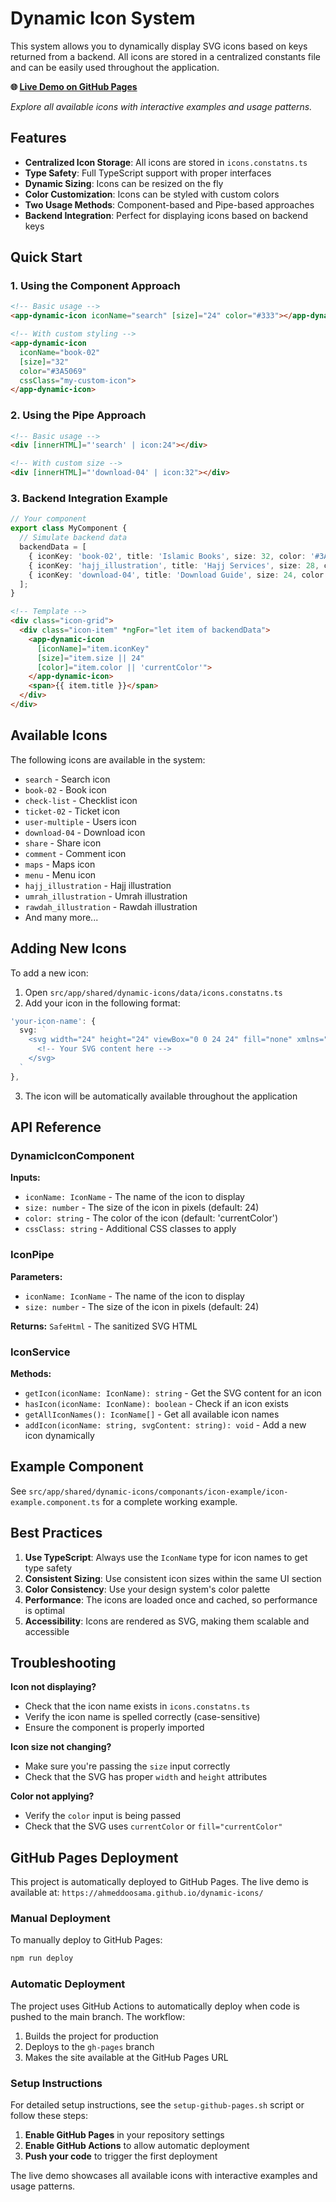 # Dynamic Icon System

This system allows you to dynamically display SVG icons based on keys returned from a backend. All icons are stored in a centralized constants file and can be easily used throughout the application.

**🌐 [Live Demo on GitHub Pages](https://ahmeddoosama.github.io/dynamic-icons/)**

*Explore all available icons with interactive examples and usage patterns.*

## Features

- **Centralized Icon Storage**: All icons are stored in `icons.constatns.ts`
- **Type Safety**: Full TypeScript support with proper interfaces
- **Dynamic Sizing**: Icons can be resized on the fly
- **Color Customization**: Icons can be styled with custom colors
- **Two Usage Methods**: Component-based and Pipe-based approaches
- **Backend Integration**: Perfect for displaying icons based on backend keys

## Quick Start

### 1. Using the Component Approach

```html
<!-- Basic usage -->
<app-dynamic-icon iconName="search" [size]="24" color="#333"></app-dynamic-icon>

<!-- With custom styling -->
<app-dynamic-icon 
  iconName="book-02" 
  [size]="32" 
  color="#3A5069"
  cssClass="my-custom-icon">
</app-dynamic-icon>
```

### 2. Using the Pipe Approach

```html
<!-- Basic usage -->
<div [innerHTML]="'search' | icon:24"></div>

<!-- With custom size -->
<div [innerHTML]="'download-04' | icon:32"></div>
```

### 3. Backend Integration Example

```typescript
// Your component
export class MyComponent {
  // Simulate backend data
  backendData = [
    { iconKey: 'book-02', title: 'Islamic Books', size: 32, color: '#3A5069' },
    { iconKey: 'hajj_illustration', title: 'Hajj Services', size: 28, color: '#846D4A' },
    { iconKey: 'download-04', title: 'Download Guide', size: 24, color: '#3E5646' }
  ];
}
```

```html
<!-- Template -->
<div class="icon-grid">
  <div class="icon-item" *ngFor="let item of backendData">
    <app-dynamic-icon
      [iconName]="item.iconKey"
      [size]="item.size || 24"
      [color]="item.color || 'currentColor'">
    </app-dynamic-icon>
    <span>{{ item.title }}</span>
  </div>
</div>
```

## Available Icons

The following icons are available in the system:

- `search` - Search icon
- `book-02` - Book icon
- `check-list` - Checklist icon
- `ticket-02` - Ticket icon
- `user-multiple` - Users icon
- `download-04` - Download icon
- `share` - Share icon
- `comment` - Comment icon
- `maps` - Maps icon
- `menu` - Menu icon
- `hajj_illustration` - Hajj illustration
- `umrah_illustration` - Umrah illustration
- `rawdah_illustration` - Rawdah illustration
- And many more...

## Adding New Icons

To add a new icon:

1. Open `src/app/shared/dynamic-icons/data/icons.constatns.ts`
2. Add your icon in the following format:

```typescript
'your-icon-name': {
  svg: `
    <svg width="24" height="24" viewBox="0 0 24 24" fill="none" xmlns="http://www.w3.org/2000/svg">
      <!-- Your SVG content here -->
    </svg>
  `
},
```

3. The icon will be automatically available throughout the application

## API Reference

### DynamicIconComponent

**Inputs:**
- `iconName: IconName` - The name of the icon to display
- `size: number` - The size of the icon in pixels (default: 24)
- `color: string` - The color of the icon (default: 'currentColor')
- `cssClass: string` - Additional CSS classes to apply

### IconPipe

**Parameters:**
- `iconName: IconName` - The name of the icon to display
- `size: number` - The size of the icon in pixels (default: 24)

**Returns:** `SafeHtml` - The sanitized SVG HTML

### IconService

**Methods:**
- `getIcon(iconName: IconName): string` - Get the SVG content for an icon
- `hasIcon(iconName: IconName): boolean` - Check if an icon exists
- `getAllIconNames(): IconName[]` - Get all available icon names
- `addIcon(iconName: string, svgContent: string): void` - Add a new icon dynamically

## Example Component

See `src/app/shared/dynamic-icons/componants/icon-example/icon-example.component.ts` for a complete working example.

## Best Practices

1. **Use TypeScript**: Always use the `IconName` type for icon names to get type safety
2. **Consistent Sizing**: Use consistent icon sizes within the same UI section
3. **Color Consistency**: Use your design system's color palette
4. **Performance**: The icons are loaded once and cached, so performance is optimal
5. **Accessibility**: Icons are rendered as SVG, making them scalable and accessible

## Troubleshooting

**Icon not displaying?**
- Check that the icon name exists in `icons.constatns.ts`
- Verify the icon name is spelled correctly (case-sensitive)
- Ensure the component is properly imported

**Icon size not changing?**
- Make sure you're passing the `size` input correctly
- Check that the SVG has proper `width` and `height` attributes

**Color not applying?**
- Verify the `color` input is being passed
- Check that the SVG uses `currentColor` or `fill="currentColor"`

## GitHub Pages Deployment

This project is automatically deployed to GitHub Pages. The live demo is available at: `https://ahmeddoosama.github.io/dynamic-icons/`

### Manual Deployment

To manually deploy to GitHub Pages:

```bash
npm run deploy
```

### Automatic Deployment

The project uses GitHub Actions to automatically deploy when code is pushed to the main branch. The workflow:
1. Builds the project for production
2. Deploys to the `gh-pages` branch
3. Makes the site available at the GitHub Pages URL

### Setup Instructions

For detailed setup instructions, see the `setup-github-pages.sh` script or follow these steps:

1. **Enable GitHub Pages** in your repository settings
2. **Enable GitHub Actions** to allow automatic deployment
3. **Push your code** to trigger the first deployment

The live demo showcases all available icons with interactive examples and usage patterns.
